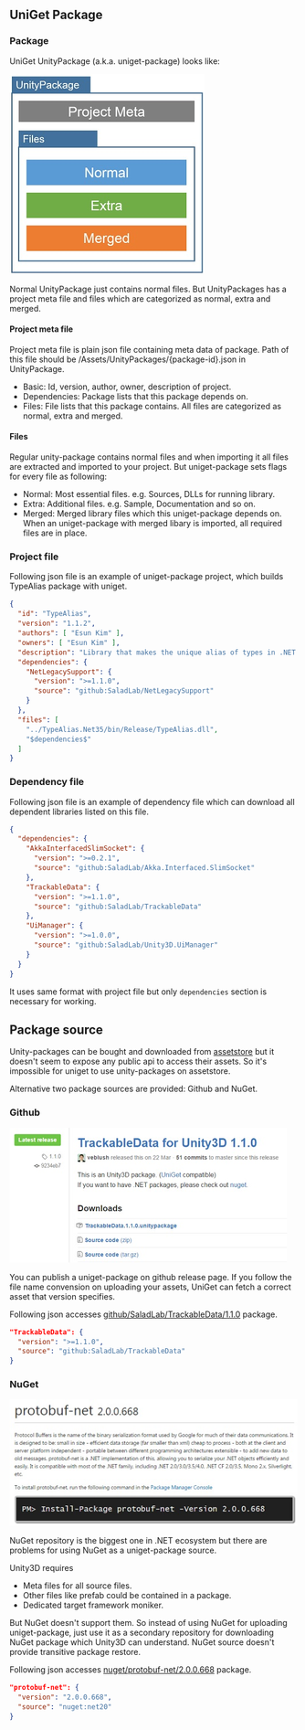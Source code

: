 ## UniGet Package

### Package

UniGet UnityPackage (a.k.a. uniget-package) looks like:

![ProjectStructure](./PackageStructure.jpg)

Normal UnityPackage just contains normal files. But UnityPackages has a project
meta file and files which are categorized as normal, extra and merged.

#### Project meta file

Project meta file is plain json file containing meta data of package.
Path of this file should be /Assets/UnityPackages/{package-id}.json in
UnityPackage.

- Basic: Id, version, author, owner, description of project.
- Dependencies: Package lists that this package depends on.
- Files: File lists that this package contains.
  All files are categorized as normal, extra and merged.

#### Files

Regular unity-package contains normal files and when importing it all files
are extracted and imported to your project. But uniget-package sets flags for
every file as following:

- Normal: Most essential files. e.g. Sources, DLLs for running library.
- Extra: Additional files. e.g. Sample, Documentation and so on.
- Merged: Merged library files which this uniget-package depends on.
  When an uniget-package with merged libary is imported, all required files
  are in place.

### Project file

Following json file is an example of uniget-package project, which builds
TypeAlias package with uniget.

```json
{
  "id": "TypeAlias",
  "version": "1.1.2",
  "authors": [ "Esun Kim" ],
  "owners": [ "Esun Kim" ],
  "description": "Library that makes the unique alias of types in .NET.",
  "dependencies": {
    "NetLegacySupport": {
      "version": ">=1.1.0",
      "source": "github:SaladLab/NetLegacySupport"
    }
  },
  "files": [
    "../TypeAlias.Net35/bin/Release/TypeAlias.dll",
    "$dependencies$"
  ]
}
```

### Dependency file

Following json file is an example of dependency file which can download
all dependent libraries listed on this file.

```json
{
  "dependencies": {
    "AkkaInterfacedSlimSocket": {
      "version": ">=0.2.1",
      "source": "github:SaladLab/Akka.Interfaced.SlimSocket"
    },
    "TrackableData": {
      "version": ">=1.1.0",
      "source": "github:SaladLab/TrackableData"
    },   
    "UiManager": {
      "version": ">=1.0.0",
      "source": "github:SaladLab/Unity3D.UiManager"
    }
  }
}
```

It uses same format with project file but only `dependencies` section is
necessary for working.

## Package source

Unity-packages can be bought and downloaded from
[assetstore](www.assetstore.unity3d.com)
but it doesn't seem to expose any public api to access their assets.
So it's impossible for uniget to use unity-packages on assetstore.

Alternative two package sources are provided: Github and NuGet.

### Github

![github](./GithubRelease.jpg)

You can publish a uniget-package on github release page.
If you follow the file name convension on uploading your assets, UniGet can
fetch a correct asset that version specifies.

Following json accesses [github/SaladLab/TrackableData/1.1.0](https://github.com/SaladLab/TrackableData/releases/tag/1.1.0)
package.

```json
"TrackableData": {
  "version": ">=1.1.0",
  "source": "github:SaladLab/TrackableData"
}
```

### NuGet

![NuGet](./NuGet.jpg)

NuGet repository is the biggest one in .NET ecosystem
but there are problems for using NuGet as a uniget-package source.

Unity3D requires
- Meta files for all source files.
- Other files like prefab could be contained in a package.
- Dedicated target framework moniker.

But NuGet doesn't support them. So instead of using NuGet for uploading
uniget-package, just use it as a secondary repository for downloading NuGet
package which Unity3D can understand.
NuGet source doesn't provide transitive package restore.

Following json accesses [nuget/protobuf-net/2.0.0.668](https://www.nuget.org/packages/protobuf-net/2.0.0.668)
package.

```json
"protobuf-net": {
  "version": "2.0.0.668",
  "source": "nuget:net20"
}
```
